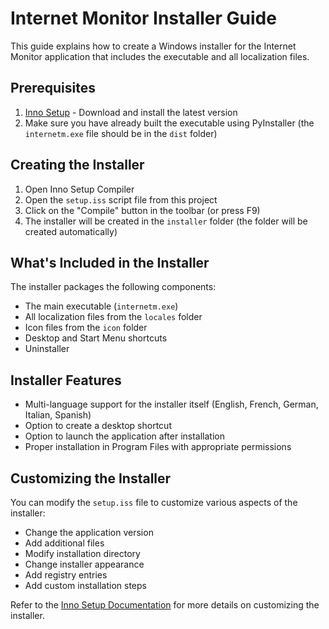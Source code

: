 # Internet Monitor Installer Guide

This guide explains how to create a Windows installer for the Internet Monitor application that includes the executable and all localization files.

## Prerequisites

1. [Inno Setup](https://jrsoftware.org/isdl.php) - Download and install the latest version
2. Make sure you have already built the executable using PyInstaller (the `internetm.exe` file should be in the `dist` folder)

## Creating the Installer

1. Open Inno Setup Compiler
2. Open the `setup.iss` script file from this project
3. Click on the "Compile" button in the toolbar (or press F9)
4. The installer will be created in the `installer` folder (the folder will be created automatically)

## What's Included in the Installer

The installer packages the following components:

- The main executable (`internetm.exe`)
- All localization files from the `locales` folder
- Icon files from the `icon` folder
- Desktop and Start Menu shortcuts
- Uninstaller

## Installer Features

- Multi-language support for the installer itself (English, French, German, Italian, Spanish)
- Option to create a desktop shortcut
- Option to launch the application after installation
- Proper installation in Program Files with appropriate permissions

## Customizing the Installer

You can modify the `setup.iss` file to customize various aspects of the installer:

- Change the application version
- Add additional files
- Modify installation directory
- Change installer appearance
- Add registry entries
- Add custom installation steps

Refer to the [Inno Setup Documentation](https://jrsoftware.org/ishelp/) for more details on customizing the installer.